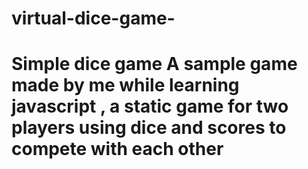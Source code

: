 # virtual-dice-game-
# Simple dice game  A sample game made by me while learning javascript , a static game for two players using dice and scores to compete with each other
